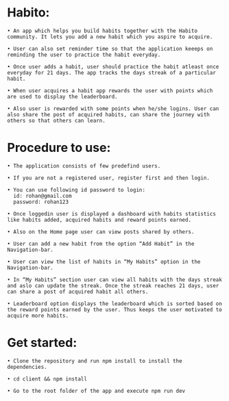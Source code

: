 # Habito:

    • An app which helps you build habits together with the Habito community. It lets you add a new habit which you aspire to acquire. 
      
    • User can also set reminder time so that the application keeeps on reminding the user to practice the habit everyday.
      
    • Once user adds a habit, user should practice the habit atleast once everyday for 21 days. The app tracks the days streak of a particular habit.
      
    • When user acquires a habit app rewards the user with points which are used to display the leaderboard. 
      
    • Also user is rewarded with some points when he/she logins. User can also share the post of acquired habits, can share the journey with others so that others can learn. 

# Procedure to use:

    • The application consists of few predefind users.
      
    • If you are not a registered user, register first and then login.
      
    • You can use following id password to login:
      id: rohan@gmail.com
      password: rohan123
      
    • Once loggedin user is displayed a dashboard with habits statistics like habits added, acquired habits and reward points earned.
      
    • Also on the Home page user can view posts shared by others.
      
    • User can add a new habit from the option “Add Habit” in the Navigation-bar.
      
    • User can view the list of habits in “My Habits” option in the Navigation-bar.
      
    • In “My Habits” section user can view all habits with the days streak and aslo can update the streak. Once the streak reaches 21 days, user can share a post of acquired habit all others.
      
    • Leaderboard option displays the leaderboard which is sorted based on the reward points earned by the user. Thus keeps the user motivated to acquire more habits.

# Get started:

    • Clone the repository and run npm install to install the dependencies.
      
    • cd client && npm install

    • Go to the root folder of the app and execute npm run dev

